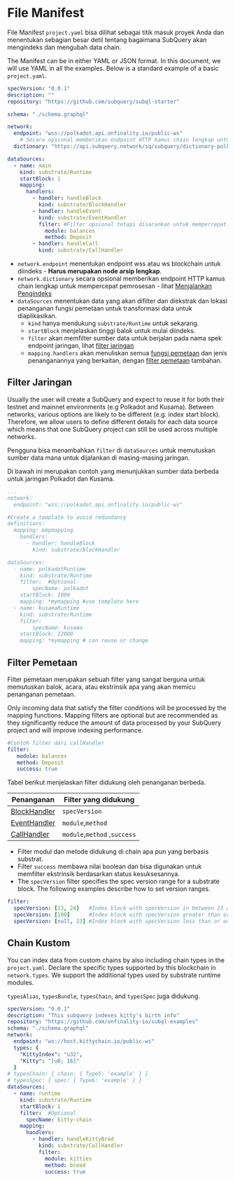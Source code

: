 # File Manifest

File Manifest `project.yaml` bisa dilihat sebagai titik masuk proyek Anda dan menentukan sebagian besar detil tentang bagaimana SubQuery akan mengindeks dan mengubah data chain.

The Manifest can be in either YAML or JSON format. In this document, we will use YAML in all the examples. Below is a standard example of a basic `project.yaml`.

``` yml
specVersion: "0.0.1"
description: ""
repository: "https://github.com/subquery/subql-starter"

schema: "./schema.graphql"

network:
  endpoint: "wss://polkadot.api.onfinality.io/public-ws"
    # Secara opsional memberikan endpoint HTTP kamus chain lengkap untuk mempercepat pemrosesan
  dictionary: "https://api.subquery.network/sq/subquery/dictionary-polkadot"

dataSources:
  - name: main
    kind: substrate/Runtime
    startBlock: 1
    mapping:
      handlers:
        - handler: handleBlock
          kind: substrate/BlockHandler
        - handler: handleEvent
          kind: substrate/EventHandler
          filter: #Filter opsional tetapi disarankan untuk mempercepat pemrosesan acara
            module: balances
            method: Deposit
        - handler: handleCall
          kind: substrate/CallHandler
```

- `network.endpoint` menentukan endpoint wss atau ws blockchain untuk diindeks - **Harus merupakan node arsip lengkap**.
- `network.dictionary` secara opsional memberikan endpoint HTTP kamus chain lengkap untuk mempercepat pemrosesan - lihat [Menjalankan Pengindeks](../run/run.md#using-a-dictionary)
- `dataSources` menentukan data yang akan difilter dan diekstrak dan lokasi penanganan fungsi pemetaan untuk transformasi data untuk diaplikasikan.
  - `kind` hanya mendukung `substrate/Runtime` untuk sekarang.
  - `startBlock` menjelaskan tinggi balok untuk mulai diindeks.
  - `filter` akan memfilter sumber data untuk berjalan pada nama spek endpoint jaringan, lihat [filter jaringan](#network-filters)
  - `mapping.handlers` akan menuliskan semua [fungsi pemetaan](./mapping.md) dan jenis penanganannya yang berkaitan, dengan [filter pemetaan](#mapping-filters) tambahan.

## Filter Jaringan

Usually the user will create a SubQuery and expect to reuse it for both their testnet and mainnet environments (e.g Polkadot and Kusama). Between networks, various options are likely to be different (e.g. index start block). Therefore, we allow users to define different details for each data source which means that one SubQuery project can still be used across multiple networks.

Pengguna bisa menambahkan `filter` di `dataSources` untuk memutuskan sumber data mana untuk dijalankan di masing-masing jaringan.

Di bawah ini merupakan contoh yang menunjukkan sumber data berbeda untuk jaringan Polkadot dan Kusama.

```yaml
...
network:
  endpoint: "wss://polkadot.api.onfinality.io/public-ws"

#Create a template to avoid redundancy
definitions:
  mapping: &mymapping
    handlers:
      - handler: handleBlock
        kind: substrate/BlockHandler

dataSources:
  - name: polkadotRuntime
    kind: substrate/Runtime
    filter:  #Optional
        specName: polkadot
    startBlock: 1000
    mapping: *mymapping #use template here
  - name: kusamaRuntime
    kind: substrate/Runtime
    filter: 
        specName: kusama
    startBlock: 12000 
    mapping: *mymapping # can reuse or change
```

## Filter Pemetaan

Filter pemetaan merupakan sebuah filter yang sangat berguna untuk memutuskan balok, acara, atau ekstrinsik apa yang akan memicu penanganan pemetaan.

Only incoming data that satisfy the filter conditions will be processed by the mapping functions. Mapping filters are optional but are recommended as they significantly reduce the amount of data processed by your SubQuery project and will improve indexing performance.

```yaml
#Contoh filter dari callHandler
filter: 
   module: balances
   method: Deposit
   success: true
```

Tabel berikut menjelaskan filter didukung oleh penanganan berbeda.

| Penanganan                                 | Filter yang didukung         |
| ------------------------------------------ | ---------------------------- |
| [BlockHandler](./mapping.md#block-handler) | `specVersion`                |
| [EventHandler](./mapping.md#event-handler) | `module`,`method`            |
| [CallHandler](./mapping.md#call-handler)   | `module`,`method` ,`success` |


-  Filter modul dan metode didukung di chain apa pun yang berbasis substrat.
- Filter `success` membawa nilai boolean dan bisa digunakan untuk memfilter ekstrinsik berdasarkan status kesuksesannya.
- The `specVersion` filter specifies the spec version range for a substrate block. The following examples describe how to set version ranges.

```yaml
filter:
  specVersion: [23, 24]   #Index block with specVersion in between 23 and 24 (inclusive).
  specVersion: [100]      #Index block with specVersion greater than or equal 100.
  specVersion: [null, 23] #Index block with specVersion less than or equal 23.
```

## Chain Kustom

You can index data from custom chains by also including chain types in the `project.yaml`. Declare the specific types supported by this blockchain in `network.types`. We support the additional types used by substrate runtime modules.

`typesAlias`, `typesBundle`, `typesChain`, and `typesSpec` juga didukung.

``` yml
specVersion: "0.0.1"
description: "This subquery indexes kitty's birth info"
repository: "https://github.com/onfinality-io/subql-examples"
schema: "./schema.graphql"
network:
  endpoint: "ws://host.kittychain.io/public-ws"
  types: {
    "KittyIndex": "u32",
    "Kitty": "[u8; 16]"
  }
# typesChain: { chain: { Type5: 'example' } }
# typesSpec: { spec: { Type6: 'example' } }
dataSources:
  - name: runtime
    kind: substrate/Runtime
    startBlock: 1
    filter:  #Optional
      specName: kitty-chain 
    mapping:
      handlers:
        - handler: handleKittyBred
          kind: substrate/CallHandler
          filter:
            module: kitties
            method: breed
            success: true
```
